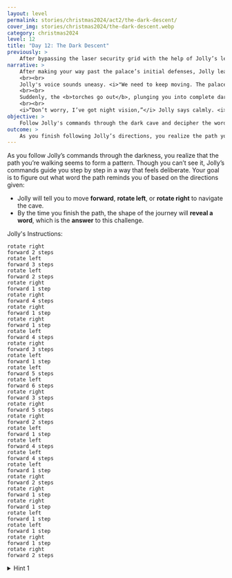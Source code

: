 ```yaml
---
layout: level
permalink: stories/christmas2024/act2/the-dark-descent/
cover_img: stories/christmas2024/the-dark-descent.webp
category: christmas2024
level: 12
title: "Day 12: The Dark Descent"
previously: >
    After bypassing the laser security grid with the help of Jolly’s lenses, you successfully deactivated one of the final defenses guarding the Crystal Palace. With the web of lasers absorbed and the alarms avoided, you and Jolly moved deeper into the palace, getting closer to the Crystal of Joy. Now, with the palace’s remaining defenses weakening, you press forward, but you know that something more sinister lies ahead, waiting to stop you.
narrative: >
    After making your way past the palace’s initial defenses, Jolly leads you to a set of hidden stairs that descend deep into the ground. The path takes you into an <b>underground cave</b>, a place that seems out of place in the palace’s otherwise mechanical and high-tech structure. As you go deeper, the walls become rough and cold, illuminated only by flickering torches. There’s a growing sense of unease as the light dims with each step you take.
    <br><br>
    Jolly's voice sounds uneasy. <i>"We need to keep moving. The palace’s defenses might be weaker down here, but there’s something... wrong about this place."</i>
    <br><br>
    Suddenly, the <b>torches go out</b>, plunging you into complete darkness. For a moment, there is nothing but silence. You can’t see a thing, and panic begins to creep in. But then, Jolly’s voice cuts through the blackness.
    <br><br>
    <i>“Don’t worry, I’ve got night vision,”</i> Jolly says calmly. <i>"I can guide you out. You just need to listen to me and follow my commands exactly."</i>
objective: >
    Follow Jolly's commands through the dark cave and decipher the word formed by the path you take to find your way out.
outcome: >
    As you finish following Jolly’s directions, you realize the path you’ve walked forms a recognizable word. However, something feels off. Before you can react, you are suddenly captured — realizing too late that the <b>real Jolly</b> was taken when the lights went out, and the voice guiding you was a trick.
---
```


As you follow Jolly’s commands through the darkness, you realize that the path you’re walking seems to form a pattern. Though you can’t see it, Jolly’s commands guide you step by step in a way that feels deliberate. Your goal is to figure out what word the path reminds you of based on the directions given:
- Jolly will tell you to move **forward**, **rotate left**, or **rotate right** to navigate the cave.
- By the time you finish the path, the shape of the journey will **reveal a word**, which is the **answer** to this challenge.

Jolly's Instructions:

```
rotate right
forward 2 steps
rotate left
forward 3 steps
rotate left
forward 2 steps
rotate right
forward 1 step
rotate right
forward 4 steps
rotate right
forward 1 step
rotate right
forward 1 step
rotate left
forward 4 steps
rotate right
forward 3 steps
rotate left
forward 1 step
rotate left
forward 5 steps
rotate left
forward 6 steps
rotate right
forward 3 steps
rotate right
forward 5 steps
rotate right
forward 2 steps
rotate left
forward 1 step
rotate left
forward 4 steps
rotate left
forward 4 steps
rotate left
forward 1 step
rotate right
forward 2 steps
rotate right
forward 1 step
rotate right
forward 1 step
rotate left
forward 1 step
rotate left
forward 1 step
rotate right
forward 1 step
rotate right
forward 2 steps
```

<details>
 <summary>Hint 1</summary>
 Draw a path following these instructions and you should see a word...
</details>
